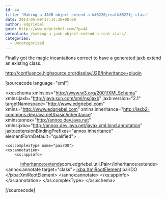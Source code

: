 ```yaml
---
id: 44
title: 'Making a JAXB object extend a &#8220;real&#8221; class'
date: 2014-05-09T17:14:38+00:00
author: edgriebel
guid: http://www.edgriebel.com/?p=44
permalink: /making-a-jaxb-object-extend-a-real-class/
categories:
  - Uncategorized
---
```

Finally got the magic incantations correct to have a generated jaxb extend an existing class.

<a href="http://confluence.highsource.org/display/J2B/Inheritance+plugin" target="_blank">http://confluence.highsource.org/display/J2B/Inheritance+plugin</a>

[sourcecode language="xml"]
<?xml version="1.0" encoding="UTF-8"?>
<xs:schema xmlns:xs="http://www.w3.org/2001/XMLSchema" 
           xmlns:jaxb="http://java.sun.com/xml/ns/jaxb"
           jaxb:version="2.1"
           targetNamespace="http://www.edgriebel.com"
           xmlns="http://www.edgriebel.com"
           xmlns:inheritance="http://jaxb2-commons.dev.java.net/basic/inheritance"
           xmlns:annox="http://annox.dev.java.net"
           xmlns:jxba="http://annox.dev.java.net/javax.xml.bind.annotation"
           jaxb:extensionBindingPrefixes="annox inheritance"
           elementFormDefault="qualified">

    <xs:complexType name="pairDO">
	<xs:annotation> 
	    <xs:appinfo> 
            <inheritance:extends>com.edgriebel.util.Pair</inheritance:extends>
			<annox:annotate target="class"> 
			  <jxba:XmlRootElement>
			    <name>pairDO</name>
			  </jxba:XmlRootElement>
			</annox:annotate>
		</xs:appinfo>
	</xs:annotation>
    </xs:complexType>
</xs:schema>
 
[/sourcecode]